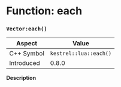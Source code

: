 
# Function: each
### `Vector:each()`

| Aspect | Value |
| --- | --- |
| C++ Symbol | `kestrel::lua::each()` |
| Introduced | 0.8.0 |

**Description**


